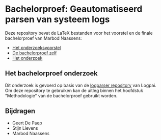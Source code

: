 # Bachelorproef: Geautomatiseerd parsen van systeem logs

Deze repository bevat de LaTeX bestanden voor het voorstel en de finale bachelorproef van Marbod Naassens:

- [Het onderzoeksvoorstel](./voorstel/)
- [De bachelorproef zelf](./bachproef/)
- [Het onderzoek](./onderzoek/)

## Het bachelorproef onderzoek

Dit onderzoek is gevoerd op basis van de [logparser repository](https://github.com/logpai/logparser) van Logpai.
Om deze repository te gebruiken kan de uitleg binnen het hoofdstuk "Methodologie" van de bachelorproef gebruikt worden.


## Bijdragen
- Geert De Paep
- Stijn Lievens
- Marbod Naassens

